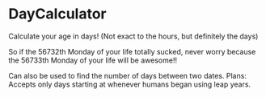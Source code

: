 DayCalculator
=============
Calculate your age in days! (Not exact to the hours, but definitely the days)

So if the 56732th Monday of your life totally sucked, never worry because the 56733th Monday of your life will be awesome!!

Can also be used to find the number of days between two dates.
Plans: Accepts only days starting at whenever humans began using leap years.
